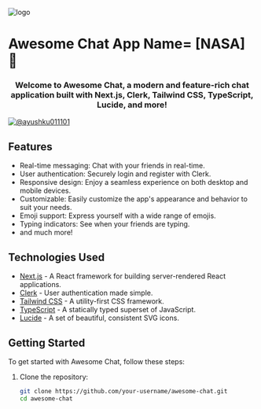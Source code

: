 ![logo](https://d540vms5r2s2d.cloudfront.net/mad/uploads/mad_blog_5dd4d8d8e9bae1574230232.jpg)
# Awesome Chat App Name= [NASA] 🚀
<h3 align="center">Welcome to Awesome Chat, a modern and feature-rich chat application built with Next.js, Clerk, Tailwind CSS, TypeScript, Lucide, and more!</h3>

<p align="left"> <a href="https://twitter.com/@ayushku011101" target="blank"><img src="https://tse4.mm.bing.net/th?id=OIP.KT--MmbH3TARsRXZf9JDHAHaFj&pid=Api&P=0&h=180" alt="@ayushku011101" /></a> </p>

## Features

- Real-time messaging: Chat with your friends in real-time.
- User authentication: Securely login and register with Clerk.
- Responsive design: Enjoy a seamless experience on both desktop and mobile devices.
- Customizable: Easily customize the app's appearance and behavior to suit your needs.
- Emoji support: Express yourself with a wide range of emojis.
- Typing indicators: See when your friends are typing.
- and much more!

## Technologies Used

- [Next.js](https://nextjs.org/) - A React framework for building server-rendered React applications.
- [Clerk](https://clerk.dev/) - User authentication made simple.
- [Tailwind CSS](https://tailwindcss.com/) - A utility-first CSS framework.
- [TypeScript](https://www.typescriptlang.org/) - A statically typed superset of JavaScript.
- [Lucide](https://lucide.dev/) - A set of beautiful, consistent SVG icons.

## Getting Started

To get started with Awesome Chat, follow these steps:

1. Clone the repository:

   ```bash
   git clone https://github.com/your-username/awesome-chat.git
   cd awesome-chat
